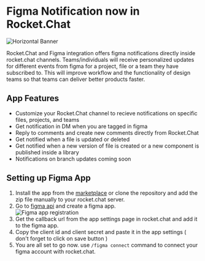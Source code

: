 # Figma Notification now in Rocket.Chat

![Horizontal Banner]('./assets/FigmaAppCover.png')

Rocket.Chat and Figma integration offers figma notifications directly inside rocket.chat channels. Teams/individuals will receive personalized updates for different events from figma for a project, file or a team they have subscribed to. This will improve workflow and the functionality of design teams so that teams can deliver better products faster.

<h2>App Features</h2>
<ul>
  <li>Customize your Rocket.Chat channel to recieve notifications on specific files, projects, and teams</li>
  <li>Get notification in DM when you are tagged in figma</li>
  <li>Reply to comments and create new comments directly from Rocket.Chat</li>
  <li>Get notified when a file is updated or deleted</li>
  <li>Get notified when a new version of file is created or a new component is published inside a library</li>
  <li>Notifications on branch updates coming soon </li>
</ul>


<h2>Setting up Figma App</h2>

 1. Install the app from the [marketplace](https://www.rocket.chat/marketplace) or clone the repository and add the zip file manually to your rocket.chat server.</br>
 2. Go to [figma api](https://www.figma.com/developers/apps) and create a figma app. </br>
![Figma app registration]('./assets/FigmaAppCover.png')
 3. Get the callback url from the app settings page in rocket.chat and add it to the figma app. </br>
 4. Copy the client id and client secret and paste it in the app settings ( don't forget to click on save button ) </br>
 5. You are all set to go now. use `/figma connect` command to connect your figma account with rocket.chat. </br>



